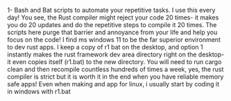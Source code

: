 
1- Bash and Bat scripts to automate your repetitive tasks. I use this every day! You see, the Rust compiler might reject your code 20 times- it makes you do 20 updates and do the repetitive steps to compile it 20 times. The scripts here purge that barrier and annoyance from your life and help you focus on the code! I find ms windows 11 to be the far superior environment to dev rust apps. I keep a copy of r1 bat on the desktop, and option 1 instantly makes the rust framework dev area directory right on the desktop- it even copies itself (r1.bat) to the new directory. You will need to run cargo clean and then recompile countless hundreds of times a week, yes, the rust compiler is strict but it is worth it in the end when you have reliable memory safe apps! Even when making and app for linux, i usually start by coding it in windows with r1.bat 
